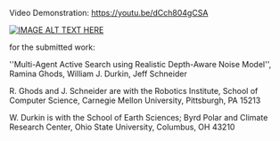 Video Demonstration: https://youtu.be/dCch804gCSA 

[![IMAGE ALT TEXT HERE](https://img.youtube.com/vi/<dCch804gCSA>/default.jpg)](https://www.youtube.com/watch?v=dCch804gCSA)


for the submitted work:

''Multi-Agent Active Search using Realistic Depth-Aware Noise Model'',
Ramina Ghods, William J. Durkin, Jeff Schneider

R. Ghods and J. Schneider are with the Robotics Institute, School of Computer Science, Carnegie Mellon University, Pittsburgh, PA 15213

W. Durkin is with the School of Earth Sciences; Byrd Polar and Climate Research Center, Ohio State University, Columbus, OH 43210
